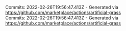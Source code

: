 Commits: 2022-02-26T19:56:47.413Z - Generated via https://github.com/marketplace/actions/artificial-grass
<br>
Commits: 2022-02-26T19:56:47.413Z - Generated via https://github.com/marketplace/actions/artificial-grass
<br>
